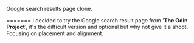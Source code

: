 
Google search results page clone.

=======
I decided to try the <span styles="color: blue;">G</span>oogle search result page from '<strong>The Odin Project</strong>', it's the difficult version and optional but why not give it a shoot.
Focusing on placement and alignment.


